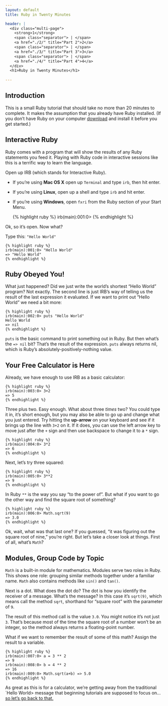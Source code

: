 ```yaml
---
layout: default
title: Ruby in Twenty Minutes

header: |
  <div class="multi-page">
    <strong>1</strong>
    <span class="separator"> | </span>
    <a href="./2/" title="Part 2">2</a>
    <span class="separator"> | </span>
    <a href="./3/" title="Part 3">3</a>
    <span class="separator"> | </span>
    <a href="./4/" title="Part 4">4</a>
  </div>
  <h1>Ruby in Twenty Minutes</h1>
  
---
```


## Introduction


This is a small Ruby tutorial that should take no more than 20 minutes to
complete. It makes the assumption that you already have Ruby installed.
(If you don’t have Ruby on your computer [download](/downloads/) and
install it before you get started.)

## Interactive Ruby

Ruby comes with a program that will show the results of any Ruby statements
you feed it. Playing with Ruby code in interactive sessions like this is a
terrific way to learn the language.

Open up IRB (which stands for Interactive Ruby).

* If you’re using **Mac OS X** open up `Terminal` and type `irb`, then hit enter.
* If you’re using **Linux**, open up a shell and type `irb` and hit enter.
* If you’re using **Windows**, open `fxri` from the Ruby section of your Start Menu.

    {% highlight ruby %}
    irb(main):001:0>
    {% endhighlight %}

Ok, so it’s open. Now what?

Type this: `"Hello World"`

    {% highlight ruby %}
    irb(main):001:0> "Hello World"
    => "Hello World"
    {% endhighlight %}

## Ruby Obeyed You!

What just happened? Did we just write the world’s shortest “Hello
World” program?  Not exactly. The second line is just IRB’s way of
telling us the result of the last expression it evaluated. If we want
to print out “Hello World” we need a bit more:

    {% highlight ruby %}
    irb(main):002:0> puts "Hello World"
    Hello World
    => nil
    {% endhighlight %}

`puts` is the basic command to print something out in Ruby. But then what’s the
`=> nil` bit? That’s the result of the expression. `puts` always
returns nil, which is Ruby’s absolutely-positively-nothing value.

## Your Free Calculator is Here

Already, we have enough to use IRB as a basic calculator:

    {% highlight ruby %}
    irb(main):003:0> 3+2
    => 5
    {% endhighlight %}

Three plus two. Easy enough. What about three _times_ two? You could
type it in, it’s short enough, but you may also be able to go up and
change what you just entered. Try hitting the **up-arrow** on your
keyboard and see if it brings up the line with `3+2` on it.
If it does, you can use the left arrow key to move just after the `+`
sign and then use backspace to change it to a `*` sign.

    {% highlight ruby %}
    irb(main):004:0> 3*2
    => 6
    {% endhighlight %}

Next, let’s try three squared:

    {% highlight ruby %}
    irb(main):005:0> 3**2
    => 9
    {% endhighlight %}

In Ruby `**` is the way you say “to the power of”. But what if you
want to go the other way and find the square root of something?

    {% highlight ruby %}
    irb(main):006:0> Math.sqrt(9)
    => 3.0
    {% endhighlight %}

Ok, wait, what was that last one? If you guessed, “it was figuring out
the square root of nine,” you’re right. But let’s take a closer
look at things. First of all, what’s `Math`?

## Modules, Group Code by Topic

`Math` is a built-in module for mathematics. Modules serve two roles in
Ruby. This shows one role: grouping similar methods together under a familiar
name. `Math` also contains methods like `sin()` and `tan()`.

Next is a dot. What does the dot do? The dot is how you identify the
receiver of a message. What’s the message? In this case it’s
`sqrt(9)`, which means call the method `sqrt`, shorthand for “square
root” with the parameter of `9`.


The result of  this method call is the value `3.0`. You might notice
it’s not just `3`. That’s because most of the time the square root of
a number won’t be an integer, so the method always returns a
floating-point number.

What if we  want to remember the result of some  of this math?  Assign
the result to a variable.

    {% highlight ruby %}
    irb(main):007:0> a = 3 ** 2
    => 9
    irb(main):008:0> b = 4 ** 2
    => 16
    irb(main):009:0> Math.sqrt(a+b) => 5.0
    {% endhighlight %}

As great as this is for a calculator, we’re getting away from the traditional
`Hello World> message that beginning tutorials are supposed to focus on…
[so let’s go back to that.](2/)
